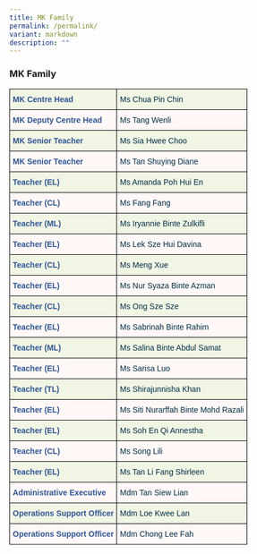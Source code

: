 ```yaml
---
title: MK Family
permalink: /permalink/
variant: markdown
description: ""
---
```

### MK Family

<style type="text/css">
.tg  {border-collapse:collapse;border-spacing:0;}
.tg td{border-color:black;border-style:solid;border-width:1px;font-family:Arial, sans-serif;font-size:14px;
  overflow:hidden;padding:10px 5px;word-break:normal;}
.tg th{border-color:black;border-style:solid;border-width:1px;font-family:Arial, sans-serif;font-size:14px;
  font-weight:normal;overflow:hidden;padding:10px 5px;word-break:normal;}
.tg .tg-dv6r{background-color:#F1F6E4;color:#2F5597;font-weight:bold;text-align:left;vertical-align:top}
.tg .tg-j74v{background-color:#F1F6E4;color:#002D46;font-weight:normal;text-align:left;vertical-align:top}
.tg .tg-8com{background-color:#FFF8F7;color:#2F5597;font-weight:bold;text-align:left;vertical-align:top}
.tg .tg-1d14{background-color:#FFF8F7;color:#002D46;font-weight:normal;text-align:left;vertical-align:top}
</style>
<table class="tg">
<thead>
  <tr>
    <th class="tg-dv6r">MK Centre Head</th>
    <th class="tg-j74v">Ms Chua Pin Chin</th>
  </tr>
</thead>
<tbody>
  <tr>
    <td class="tg-8com">MK Deputy Centre Head</td>
    <td class="tg-1d14">Ms Tang Wenli</td>
  </tr>
  <tr>
    <td class="tg-dv6r">MK Senior Teacher</td>
    <td class="tg-j74v">Ms Sia Hwee Choo</td>
  </tr>
  <tr>
    <td class="tg-8com">MK Senior Teacher</td>
    <td class="tg-1d14">Ms Tan Shuying Diane</td>
  </tr>
  <tr>
    <td class="tg-dv6r">Teacher (EL)<br></td>
    <td class="tg-j74v">Ms Amanda Poh Hui En<br></td>
  </tr>
  <tr>
    <td class="tg-8com">Teacher (CL)</td>
    <td class="tg-1d14">Ms Fang Fang</td>
  </tr>
  <tr>
    <td class="tg-dv6r">Teacher (ML)</td>
    <td class="tg-j74v">Ms Iryannie Binte Zulkifli</td>
  </tr>
  <tr>
    <td class="tg-8com">Teacher (EL)<br></td>
    <td class="tg-1d14">Ms Lek Sze Hui Davina<br></td>
  </tr>
  <tr>
    <td class="tg-dv6r">Teacher (CL)</td>
    <td class="tg-j74v">Ms Meng Xue</td>
  </tr>
  <tr>
    <td class="tg-8com">Teacher (EL)</td>
    <td class="tg-1d14">Ms Nur Syaza Binte Azman</td>
  </tr>
  <tr>
    <td class="tg-dv6r">Teacher (CL)</td>
    <td class="tg-j74v">Ms Ong Sze Sze</td>
  </tr>
  <tr>
    <td class="tg-8com">Teacher (EL)<br></td>
    <td class="tg-1d14">Ms Sabrinah Binte Rahim</td>
  </tr>
  <tr>
    <td class="tg-dv6r">Teacher (ML)</td>
    <td class="tg-j74v">Ms Salina Binte Abdul Samat</td>
  </tr>
  <tr>
		<td class="tg-8com">Teacher (EL)</td>
    <td class="tg-1d14">Ms Sarisa Luo</td>
  </tr>
  <tr>
    <td class="tg-dv6r">Teacher (TL)</td>
    <td class="tg-j74v">Ms Shirajunnisha<span style="background-color:#F1F6E4"> </span>Khan</td>
  </tr>
  <tr>
    <td class="tg-8com">Teacher (EL)<br></td>
    <td class="tg-1d14">Ms Siti Nurarffah Binte Mohd Razali</td>
	</tr>
  <tr>
    <td class="tg-dv6r">Teacher (EL)</td>
    <td class="tg-j74v">Ms Soh En Qi  Annestha</td>
  </tr>
  <tr>
    <td class="tg-8com">Teacher (CL)<br></td>
    <td class="tg-1d14">Ms Song Lili</td>
	</tr>
  <tr>
    <td class="tg-dv6r">Teacher (EL)</td>
    <td class="tg-j74v">Ms Tan Li Fang Shirleen</td>
  </tr>
  <tr>
    <td class="tg-8com">Administrative Executive<br></td>
    <td class="tg-1d14">Mdm Tan Siew Lian</td>
	</tr>
  <tr>
    <td class="tg-dv6r">Operations Support Officer</td>
    <td class="tg-j74v">Mdm Loe Kwee Lan</td>
  </tr>
  <tr>
    <td class="tg-8com">Operations Support Officer<br></td>
    <td class="tg-1d14">Mdm Chong Lee Fah</td>
</tr>
<tr>
</tr></tbody>
</table>